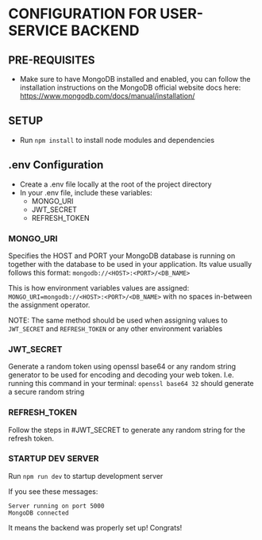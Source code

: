 # CONFIGURATION FOR USER-SERVICE BACKEND

## PRE-REQUISITES
- Make sure to have MongoDB installed and enabled, you can follow
  the installation instructions on the MongoDB official website
  docs here: https://www.mongodb.com/docs/manual/installation/

## SETUP
 - Run `npm install` to install node modules and dependencies

## .env Configuration
- Create a .env file locally at the root of the project directory
- In your .env file, include these variables:
    - MONGO_URI
    - JWT_SECRET
    - REFRESH_TOKEN

### MONGO_URI
Specifies the HOST and PORT your MongoDB database is running on
together with the database to be used in your application. Its value
usually follows this format: `mongodb://<HOST>:<PORT>/<DB_NAME>`

This is how environment variables values are assigned:
`MONGO_URI=mongodb://<HOST>:<PORT>/<DB_NAME>` with no
spaces in-between the assignment operator. 

NOTE: The same method should be used when assigning values to 
`JWT_SECRET` and `REFRESH_TOKEN` or any other environment variables

### JWT_SECRET
Generate a random token using openssl base64 or any random string
generator to be used for encoding and decoding your web token.
I.e. running this command in your terminal: `openssl base64 32`
should generate a secure random string

### REFRESH_TOKEN
Follow the steps in #JWT_SECRET to generate any random string for
the refresh token.

### STARTUP DEV SERVER
Run `npm run dev` to startup development server

If you see these messages:
```
Server running on port 5000
MongoDB connected
```

It means the backend was properly set up! Congrats!
